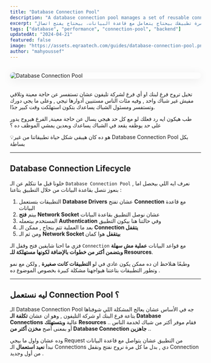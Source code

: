 ```yaml
---
title: "Database Connection Pool"
description: "A database connection pool manages a set of reusable connections to improve performance and reduce overhead. This guide explains how pooling works, why it’s essential, and how to configure it effectively."
excerpt: "في كل مرة تطبيقك بيحتاج يتعامل مع قاعدة البيانات، بيحتاج يفتح اتصال (Connection) — وفتح الاتصال ده عملية تقيلة ومكلفة لو بتحصل بشكل متكرر. علشان كده بنستخدم Database Connection Pooling: تقنية ذكية بتوفر مجموعة جاهزة من الاتصالات (Connections) بيتشاركها التطبيق بدل ما يفتح ويقفل في كل مرة."
tags: ["database", "performance", "connection-pool", "backend"]
updatedAt: "2024-04-21"
featured: false
image: "https://assets.eqraatech.com/guides/database-connection-pool.png"
author: "mahyoussef"
---
```


<img src="https://assets.eqraatech.com/guides/database-connection-pool.png" alt="Database Connection Pool" ondragstart="return false;" oncontextmenu="return false;" style="display: block; margin: 2rem auto; border-radius: 1rem; box-shadow: 0 4px 24px 0 rgba(0,0,0,0.08);" />

تخيل تروح فرع لبنك او أي فرع لشركة تليفون عشان تستفسر عن حاجة معينة وتلاقي مفيش غير شباك واحد , وفيه مئات الناس مستنيين أدوارها تيجي , وعلى ما يجي دورك وتستفسر ومسئول الشباك يساعدك بتكون استهلكت وقت كبير جدًا.

طب هيكون ايه رد فعلك لو مع كل حد هيجي يسال عن حاجة معينة, الفرع هيروح يدور على حد يوظفه يقعد في الشباك يساعدك وبعدين يمشي الموظف ده ؟

💡هو ده كان هيبقى شكل حياة تطبيقاتنا من غير Database Connection Pool بكل بساطة

---

## Database Connection Lifecycle

خلونا قبل ما نتكلم عن الـ `Database Connection Pool` , نعرف ايه اللي بيحصل اما بنعوز نتصل بقاعدة البيانات من خلال التطبيق بتاعنا :

1. التطبيقات بتستعمل **Database Drivers** عشان تفتح **Connection** مع قاعدة البيانات
2. بيتم **فتح Network Socket** عشان نوصل التطبيق بقاعدة البيانات
3. المستخدم بيتعمله **Authentication** وفي حالتنا هنا بيكون التطبيق
4. بعد ما العملية تتم بنجاح , ممكن الـ **Connection يتقفل**
5. ومن ثم الـ **Network Socket بيتقفل** هوا كمان

فزي ما احنا شايفين فتح وقفل الـ `Connection` مع قواعد البيانات **عملية مش سهلة وبتضمن أكتر من خطوات بالإضافة لكونها مستهلكة للـ Resources**.

وطبعًا هنلاحظ ان ده ممكن يكون عادي في لو **التطبيقات كانت صغيرة** , ولكن مع نمو وتطور التطبيقات بتاعتنا هيواجهنا مشكلة كبيرة بخصوص الموضوع ده .

---

## ليه نستعمل Connection Pool ؟

الـ Database Connection Pool جه في الأساس عشان يعالج المشكلة اللي شوفناها بتاعة فرع البنك او شركة التليفون , وهو ان عشان **تكلفة الـ Database Connections** عالية **وبتستهلك Resources** فقام موفر أكتر من شباك لخدمة الناس .. أو بمعنى أصح **مخزن أكتر من Database Connection جاهزين** ..

وده عشان واول ما بيجي Request من التطبيق عشان يتواصل مع قاعدة البيانات نبدأ **نعيد استعمال** الـ Connections دي , بدل ما كل مرة نروح نفتح ونقفل Connection من أول وجديد .